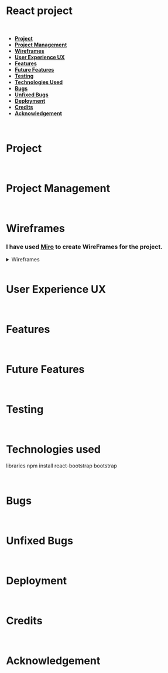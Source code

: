 # React project

<br>

* [**Project**](<#project>)
* [**Project Management**](<#project-management>)
* [**Wireframes**](<#wireframes>)
* [**User Experience UX**](<#user-experience-ux>)
* [**Features**](<#features>)
* [**Future Features**](<#future-features>)
* [**Testing**](<#testing>)
* [**Technologies Used**](<#technologies-used>)
* [**Bugs**](<#bugs>)
* [**Unfixed Bugs**](<#unfixed-bugs>)
* [**Deployment**](<#deployment>)
* [**Credits**](<#credits>)
* [**Acknowledgement**](<#acknowledgement>)

<br>

# Project

<br>

# Project Management

<br>

# Wireframes

### I have used [Miro](https://miro.com/) to create WireFrames for the project.

<details><summary>Wireframes</summary>

<details><summary>Home page</summary>
<img src="readme/wireframes/home.jpg" alt="Home page desktop screen" style="width: 45%;">
<img src="readme/wireframes/home_mobile_tablet.jpg" alt="Home page mobile and tablet screen" style="width: 45%;">
<img src="readme/wireframes/home_mobile_tablet_full_screen.jpg" alt="Home page full screen mobile and tablet screen" style="width: 45%;">
</details>

<details><summary>Post detail</summary>
<img src="readme/wireframes/post_detail.jpg" alt="Post detail page on mobile, tablet and desktop screen">
</details>

<details><summary>Signup</summary>
<img src="readme/wireframes/signup.jpg" alt="Sign up page on mobile, tablet and desktop screen">
</details>

<details><summary>Sign in</summary>
<img src="readme/wireframes/signin.jpg" alt="Sign in page on mobile, tablet and desktop screen">
</details>

<details><summary>Upload</summary>
<img src="readme/wireframes/upload.jpg" alt="Upload page on mobile, tablet and desktop screen">
</details>


<details><summary>profile page from another users view</summary>
<img src="readme/wireframes/profile_user_view.jpg" alt="Profile page from other users view on mobile, tablet and desktop screen">
</details>


<details><summary>profile</summary>
<img src="readme/wireframes/profile.jpg" alt="Profile page on mobile, tablet and desktop screen">
</details>

<details><summary>Edit profile</summary>
<img src="readme/wireframes/edit_profile.jpg" alt="Edit profile page on mobile, tablet and desktop screen">
</details>

<details><summary>Change username</summary>
<img src="readme/wireframes/change_username.jpg" alt="Change username page on mobile, tablet and desktop screen">
</details>

<details><summary>Liked posts</summary>
<img src="readme/wireframes/liked_posts.jpg" alt="Liked posts page on mobile, tablet and desktop screen">
</details>

<details><summary>Buisness profile</summary>
<img src="readme/wireframes/buisness_profile.jpg" alt="Buisness profile page on mobile, tablet and desktop screen">
</details>

</details>

<br>

# User Experience UX

<br>

# Features

<br>

# Future Features

<br>

# Testing

<br>

# Technologies used

libraries
npm install react-bootstrap bootstrap

<br>

# Bugs

<br>

# Unfixed Bugs

<br>

# Deployment

<br>

# Credits

<br>

# Acknowledgement
